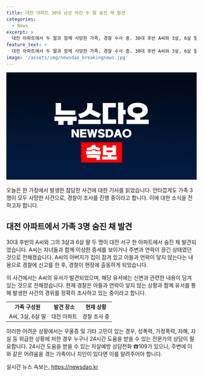 ```yaml
---
title: 대전 아파트 30대 남성 어린 두 딸 숨진 채 발견
categories:
  - News
excerpt: >
  대전 아파트에서 두 딸과 함께 사망한 가족, 경찰 수사 중. 30대 후반 A씨와 3살, 6살 딸이 발견됐으며, 아버지의 신고에 경찰 출동. 유서에서는 극단적 선택 가능성, 타살 혐의는 없어. 심리적 어려움을 겪는 사람은 24시간 상담전화로 도움 받을 수 있음. (150자)
feature_text: >
  대전 아파트에서 두 딸과 함께 사망한 가족, 경찰 수사 중. 30대 후반 A씨와 3살, 6살 딸이 발견됐으며, 아버지의 신고에 경찰 출동. 유서에서는 극단적 선택 가능성, 타살 혐의는 없어. 심리적 어려움을 겪는 사람은 24시간 상담전화로 도움 받을 수 있음. (150자)
image: '/assets/img/newsdao_breakingnews.jpg'
---
```


<p><img src="/assets/img/newsdao_breakingnews.jpg" alt="pcversion 속보" /></p>

<p>오늘은 한 가정에서 발생한 참담한 사건에 대한 기사를 읽었습니다. 안타깝게도 가족 3명이 모두 사망한 사건으로, 경찰이 조사를 진행 중이라고 합니다. 이에 대한 소식을 전하고자 합니다.</p>

<h2 data-ke-size="size26">대전 아파트에서 가족 3명 숨진 채 발견</h2>

<p>30대 후반의 A씨와 그의 3살과 6살 딸 두 명이 대전 서구 한 아파트에서 숨진 채 발견되었습니다. A씨는 자녀들과 함께 이상한 증세를 보이거나 주변과 연락이 끊긴 상태였던 것으로 전해졌습니다. A씨의 아버지가 집이 잠겨 있고 아들과 연락이 닿지 않는다는 내용으로 경찰에 신고를 한 후, 경찰이 현장에 출동하게 되었습니다.</p>

<p>이 사건에서는 A씨의 유서가 발견되었으며, 해당 유서에는 신변과 관련한 내용이 담겨 있는 것으로 전해졌습니다. 현재 경찰은 아들과 연락이 닿지 않는 상황과 함께 유서를 통해 발생한 사건의 경위를 정확히 조사하고 있는 중이라고 합니다.</p>

<table>
    <tr>
        <td style="text-align: center; height: 17px;"><b>가족 구성원</b></td>
        <td style="text-align: center; height: 17px;"><b>발견 장소</b></td>
        <td style="text-align: center; height: 17px;"><b>현재 상황</b></td>
    </tr>
    <tr>
        <td style="text-align: center; height: 17px;">A씨, 3살, 6살 딸</td>
        <td style="text-align: center; height: 17px;">대전 아파트</td>
        <td style="text-align: center; height: 17px;">경찰 조사 중</td>
    </tr>
</table>

<p>이러한 어려운 상황에서는 우울증 및 기타 고민이 있는 경우, 성폭력, 가정폭력, 자해, 자살 등 위급한 상황에 처한 경우 누구나 24시간 도움을 받을 수 있는 전문가의 상담이 필요합니다. 24시간 도움을 받을 수 있는 자살예방 상담전화 ☎109가 있으니, 주변에 이와 같은 어려움을 겪는 가족이나 지인이 있다면 이를 알려주어야 합니다.</p>
실시간 뉴스 속보는, <a href="https://newsdao.kr" rel="dofollow">https://newsdao.kr</a>


